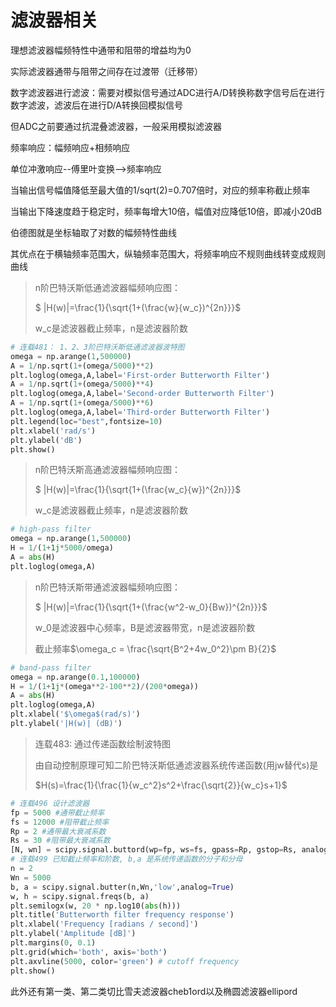 #  滤波器相关

理想滤波器幅频特性中通带和阻带的增益均为0

实际滤波器通带与阻带之间存在过渡带（迁移带）

数字滤波器进行滤波：需要对模拟信号通过ADC进行A/D转换称数字信号后在进行数字滤波，滤波后在进行D/A转换回模拟信号

但ADC之前要通过抗混叠滤波器，一般采用模拟滤波器



频率响应：幅频响应+相频响应

单位冲激响应--傅里叶变换-->频率响应



当输出信号幅值降低至最大值的1/sqrt(2)=0.707倍时，对应的频率称截止频率

当输出下降速度趋于稳定时，频率每增大10倍，幅值对应降低10倍，即减小20dB

伯德图就是坐标轴取了对数的幅频特性曲线

其优点在于横轴频率范围大，纵轴频率范围大，将频率响应不规则曲线转变成规则曲线



> n阶巴特沃斯低通滤波器幅频响应图：
>
> $ |H(w)|=\frac{1}{\sqrt{1+(\frac{w}{w_c})^{2n}}}$
>
> w_c是滤波器截止频率，n是滤波器阶数

```python
# 连载481： 1、2、3阶巴特沃斯低通滤波器波特图
omega = np.arange(1,500000)
A = 1/np.sqrt(1+(omega/5000)**2)
plt.loglog(omega,A,label='First-order Butterworth Filter')
A = 1/np.sqrt(1+(omega/5000)**4)
plt.loglog(omega,A,label='Second-order Butterworth Filter')
A = 1/np.sqrt(1+(omega/5000)**6)
plt.loglog(omega,A,label='Third-order Butterworth Filter')
plt.legend(loc="best",fontsize=10)
plt.xlabel('rad/s')
plt.ylabel('dB')
plt.show()
```

> n阶巴特沃斯高通滤波器幅频响应图：
>
> $ |H(w)|=\frac{1}{\sqrt{1+(\frac{w_c}{w})^{2n}}}$
>
> w_c是滤波器截止频率，n是滤波器阶数

```python
# high-pass filter
omega = np.arange(1,500000)
H = 1/(1+1j*5000/omega)
A = abs(H)
plt.loglog(omega,A)
```

> n阶巴特沃斯带通滤波器幅频响应图：
>
> $ |H(w)|=\frac{1}{\sqrt{1+(\frac{w^2-w_0}{Bw})^{2n}}}$
>
> w_0是滤波器中心频率，B是滤波器带宽，n是滤波器阶数
>
> 截止频率$\omega_c = \frac{\sqrt{B^2+4w_0^2}\pm B}{2}$

```python
# band-pass filter
omega = np.arange(0.1,100000)
H = 1/(1+1j*(omega**2-100**2)/(200*omega))
A = abs(H)
plt.loglog(omega,A)
plt.xlabel('$\omega$(rad/s)')
plt.ylabel('|H(w)| (dB)')
```

> 连载483: 通过传递函数绘制波特图
>
> 由自动控制原理可知二阶巴特沃斯低通滤波器系统传递函数(用jw替代s)是
>
> $H(s)=\frac{1}{\frac{1}{w_c^2}s^2+\frac{\sqrt{2}}{w_c}s+1}$

```python
# 连载496 设计滤波器
fp = 5000 #通带截止频率
fs = 12000 #阻带截止频率
Rp = 2 #通带最大衰减系数
Rs = 30 #阻带最大衰减系数
[N, wn] = scipy.signal.buttord(wp=fp, ws=fs, gpass=Rp, gstop=Rs, analog=True)
# 连载499 已知截止频率和阶数, b,a 是系统传递函数的分子和分母
n = 2
Wn = 5000
b, a = scipy.signal.butter(n,Wn,'low',analog=True)
w, h = scipy.signal.freqs(b, a)
plt.semilogx(w, 20 * np.log10(abs(h)))
plt.title('Butterworth filter frequency response')
plt.xlabel('Frequency [radians / second]')
plt.ylabel('Amplitude [dB]')
plt.margins(0, 0.1)
plt.grid(which='both', axis='both')
plt.axvline(5000, color='green') # cutoff frequency
plt.show()
```

此外还有第一类、第二类切比雪夫滤波器cheb1ord以及椭圆滤波器ellipord

